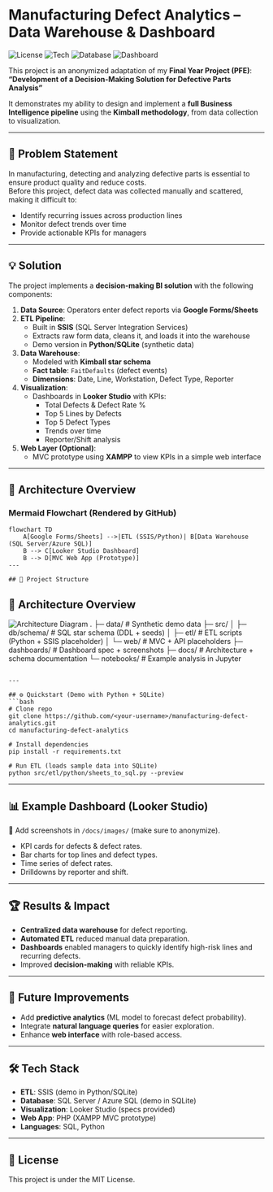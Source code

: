 # Manufacturing Defect Analytics – Data Warehouse & Dashboard

![License](https://img.shields.io/badge/License-MIT-green)
![Tech](https://img.shields.io/badge/ETL-SSIS%20%7C%20Python-blue)
![Database](https://img.shields.io/badge/Database-SQL%20Server%20%7C%20SQLite-orange)
![Dashboard](https://img.shields.io/badge/BI-Looker%20Studio-purple)

This project is an anonymized adaptation of my **Final Year Project (PFE)**:  
**“Development of a Decision-Making Solution for Defective Parts Analysis”**  

It demonstrates my ability to design and implement a **full Business Intelligence pipeline** using the **Kimball methodology**, from data collection to visualization.

---

## 🚀 Problem Statement
In manufacturing, detecting and analyzing defective parts is essential to ensure product quality and reduce costs.  
Before this project, defect data was collected manually and scattered, making it difficult to:

- Identify recurring issues across production lines  
- Monitor defect trends over time  
- Provide actionable KPIs for managers  

---

## 💡 Solution
The project implements a **decision-making BI solution** with the following components:

1. **Data Source**: Operators enter defect reports via **Google Forms/Sheets**  
2. **ETL Pipeline**:  
   - Built in **SSIS** (SQL Server Integration Services)  
   - Extracts raw form data, cleans it, and loads it into the warehouse  
   - Demo version in **Python/SQLite** (synthetic data)  
3. **Data Warehouse**:  
   - Modeled with **Kimball star schema**  
   - **Fact table**: `FaitDefaults` (defect events)  
   - **Dimensions**: Date, Line, Workstation, Defect Type, Reporter  
4. **Visualization**:  
   - Dashboards in **Looker Studio** with KPIs:  
     - Total Defects & Defect Rate %  
     - Top 5 Lines by Defects  
     - Top 5 Defect Types  
     - Trends over time  
     - Reporter/Shift analysis  
5. **Web Layer (Optional)**:  
   - MVC prototype using **XAMPP** to view KPIs in a simple web interface  

---

## 🧭 Architecture Overview

### Mermaid Flowchart (Rendered by GitHub)
```mermaid
flowchart TD
    A[Google Forms/Sheets] -->|ETL (SSIS/Python)| B[Data Warehouse (SQL Server/Azure SQL)]
    B --> C[Looker Studio Dashboard]
    B --> D[MVC Web App (Prototype)]
---

## 📂 Project Structure

```
## 🧭 Architecture Overview

![Architecture Diagram](Images/architecture.png)
.
├─ data/                # Synthetic demo data
├─ src/
│  ├─ db/schema/        # SQL star schema (DDL + seeds)
│  ├─ etl/              # ETL scripts (Python + SSIS placeholder)
│  └─ web/              # MVC + API placeholders
├─ dashboards/          # Dashboard spec + screenshots
├─ docs/                # Architecture + schema documentation
└─ notebooks/           # Example analysis in Jupyter
```

---

## ⚙️ Quickstart (Demo with Python + SQLite)
```bash
# Clone repo
git clone https://github.com/<your-username>/manufacturing-defect-analytics.git
cd manufacturing-defect-analytics

# Install dependencies
pip install -r requirements.txt

# Run ETL (loads sample data into SQLite)
python src/etl/python/sheets_to_sql.py --preview
```

---

## 📊 Example Dashboard (Looker Studio)
📌 Add screenshots in `/docs/images/` (make sure to anonymize).  
- KPI cards for defects & defect rates.  
- Bar charts for top lines and defect types.  
- Time series of defect rates.  
- Drilldowns by reporter and shift.  

---

## 🏆 Results & Impact
- **Centralized data warehouse** for defect reporting.  
- **Automated ETL** reduced manual data preparation.  
- **Dashboards** enabled managers to quickly identify high-risk lines and recurring defects.  
- Improved **decision-making** with reliable KPIs.

---

## 🔮 Future Improvements
- Add **predictive analytics** (ML model to forecast defect probability).  
- Integrate **natural language queries** for easier exploration.  
- Enhance **web interface** with role-based access.

---

## 🛠️ Tech Stack
- **ETL**: SSIS (demo in Python/SQLite)  
- **Database**: SQL Server / Azure SQL (demo in SQLite)  
- **Visualization**: Looker Studio (specs provided)  
- **Web App**: PHP (XAMPP MVC prototype)  
- **Languages**: SQL, Python

---

## 📝 License
This project is under the MIT License.
